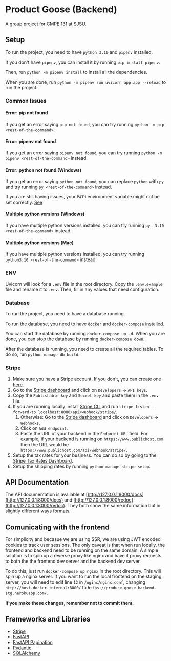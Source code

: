 # Product Goose (Backend)

A group project for CMPE 131 at SJSU.

## Setup

To run the project, you need to have `python 3.10` and `pipenv` installed.

If you don't have `pipenv`, you can install it by running `pip install pipenv`.

Then, run `python -m pipenv install` to install all the dependencies.

When you are done, run `python -m pipenv run uvicorn app:app --reload` to run the project.

### Common Issues

#### Error: pip not found

If you get an error saying `pip not found`, you can try running `python -m pip <rest-of-the-command>`.

#### Error: pipenv not found

If you get an error saying `pipenv not found`, you can try running `python -m pipenv <rest-of-the-command>` instead.

#### Error: python not found (Windows)

If you get an error saying `python not found`, you can replace `python` with `py` and try running `py <rest-of-the-command>` instead.

If you are still having issues, your `PATH` environment variable might not be set correctly. [See](https://www.youtube.com/watch?v=hZLJKddSAUE)

#### Multiple python versions (Windows)

If you have multiple python versions installed, you can try running `py -3.10 <rest-of-the-command>` instead.

#### Multiple python versions (Mac)

If you have multiple python versions installed, you can try running `python3.10 <rest-of-the-command>` instead.

### ENV

Uvicorn will look for a `.env` file in the root directory. Copy the `.env.example` file and rename it to `.env`. 
Then, fill in any values that need configuration.

### Database

To run the project, you need to have a database running.

To run the database, you need to have `docker` and `docker-compose` installed.

You can start the database by running `docker-compose up -d`. When you are done, you can stop the 
database by running `docker-compose down`.

After the database is running, you need to create all the required tables. To do so, run 
`python manage db build`.

### Stripe

1. Make sure you have a Stripe account. If you don't, you can create one [here](https://dashboard.stripe.com/register).
2. Go to the [Stripe dashboard](https://dashboard.stripe.com/test/dashboard) and click on `Developers` -> `API keys`.
3. Copy the `Publishable key` and `Secret key` and paste them in the `.env` file.
4. If you are running locally install [Stripe CLI](https://stripe.com/docs/stripe-cli) and run `stripe listen --forward-to localhost:8080/api/webhook/stripe/`.
    1. Otherwise: Go to the [Stripe dashboard](https://dashboard.stripe.com/test/dashboard) and click on `Developers` -> `Webhooks`.
    2. Click on `Add endpoint`.
    3. Paste the URL of your backend in the `Endpoint URL` field. For example, if your backend is running on `https://www.publichost.com` then the URL would be `https://www.publichost.com/api/webhook/stripe/`.
7. Setup the tax rates for your business. You can do so by going to the [Stripe Tax Rates Dashboard](https://dashboard.stripe.com/test/tax-rates).
8. Setup the shipping rates by running `python manage stripe setup`.
  
## API Documentation

The API documentation is available at [http://127.0.0.1:8000/docs](http://127.0.0.1:8000/docs) and 
[http://127.0.0.1:8000/redoc](http://127.0.0.1:8000/redoc). They both show the same information but 
in slightly different ways formats.

## Comunicating with the frontend

For simplicity and becasue we are using SSR, we are using JWT encoded cookies to track user sessions.
The only caveat is that when run locally, the frontend and backend need to be running on the same domain.
A simple solution is to spin up a reverse proxy like nginx and have it proxy requests to both the
the frontend dev server and the backend dev server.

To do this, just run `docker-compose up nginx` in the root directory. This will spin up a nginx server.
If you want to run the local frontend on the staging server, you will need to edit line `12` in
`/nginx/nginx.conf`, changing `http://host.docker.internal:8000/` to `https://produce-goose-backend-stg.herokuapp.com/`.

**If you make these changes, remember not to commit them.**

## Frameworks and Libraries

+ [Stripe](https://stripe.com/docs)
+ [FastAPI](https://fastapi.tiangolo.com)
+ [FastAPI Pagination](https://github.com/uriyyo/fastapi-pagination)
+ [Pydantic](https://pydantic-docs.helpmanual.io)
+ [SQLAlchemy](https://docs.sqlalchemy.org/en/14/intro.html)
